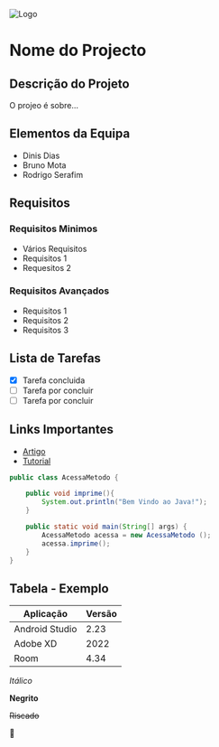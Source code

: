![Logo](https://upload.wikimedia.org/wikipedia/commons/a/ab/Logo_TV_2015.png)

# Nome do Projecto

## Descrição do Projeto

O projeo é sobre...

## Elementos da Equipa
* Dinis Dias
* Bruno Mota
* Rodrigo Serafim

## Requisitos
### Requisitos Minimos
* Vários Requisitos
* Requisitos 1
* Requesitos 2

### Requisitos Avançados
* Requisitos 1
* Requisitos 2
* Requisitos 3

## Lista de Tarefas
- [x] Tarefa concluida
- [ ] Tarefa por concluir
- [ ] Tarefa por concluir

## Links Importantes
* [Artigo](https://github.com/cerebrobr/artigos)
* [Tutorial](https://www.youtube.com/watch?v=iv8rSLsi1xo&ab_channel=AnsonAlexander)


```java
public class AcessaMetodo {

	public void imprime(){
		System.out.println("Bem Vindo ao Java!");
	}

	public static void main(String[] args) {
		AcessaMetodo acessa = new AcessaMetodo ();
		acessa.imprime();
	}
}
```

## Tabela - Exemplo
Aplicação | Versão
--------- | ------
Android Studio | 2.23
Adobe XD | 2022
Room | 4.34

*Itálico*

**Negrito**

~~Riscado~~

:tada:


